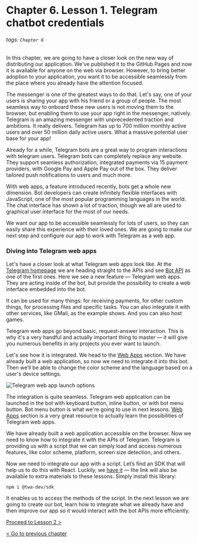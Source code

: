 # Chapter 6. Lesson 1. Telegram chatbot credentials

###### tags: `Chapter 6`

In this chapter, we are going to have a closer look on the new way of distributing our application. We've published it to the GitHub Pages  and now it is available for anyone on the web via browser. However, to bring better adoption to your application, you want it to be accessible seamlessly from the place where you already have the attention focused.

The messenger is one of the greatest ways to do that. Let's say, one of your users is sharing your app with his friend or a group of people. The most seamless way to onboard these new users is not moving them to the browser, but enabling them to use your app right in the messenger, natively. Telegram is an amazing messenger with unprecedented traction and ambitions. It really delivers. Telegram has up to 700 million monthly active users and over 50 million daily active users. What a massive potential user base for your app!

Already for a while, Telegram bots are a great way to program interactions with telegram users. Telegram bots can completely replace any website. They support seamless authorization, integrated payments via 15 payment providers,  with Google Pay and Apple Pay out of the box. They deliver tailored push notifications to users and much more.

With web apps, a feature  introduced recently, bots get a whole new dimension. Bot developers can create infinitely flexible interfaces with JavaScript, one of the most popular programming languages in the world. The chat interface has shown a lot of traction, though we all are used to graphical user interface for the most of our needs.

We want our app to be accessible seamlessly for lots of users, so they can easily share this experience with their loved ones. We are going to make our next step and configure our app to work with Telegram as a web app.

### Diving into Telegram web apps

Let's have a closer look at what Telegram web apps look like. At the [Telegram homepage](www.telegram.org) we are heading straight to the APIs and see [Bot API](https://core.telegram.org/bots) as one of the first ones. Here we see a new feature — Telegram web apps. They are acting inside of the bot, but provide the possibility to create a web interface embedded into the bot.

It can be used for many things: for receiving payments, for other custom things, for processing files and specific tasks. You can also integrate it with other services, like GMail, as the example shows. And you can also host games.

Telegram web apps go beyond basic, request-answer interaction. This is why it's a very handful and actually important thing to master — it will give you numerous benefits in any projects you ever want to launch.

Let's see how it is integrated. We head to the [Web Apps](https://core.telegram.org/bots/webapps) section. We have already built a web application, so now we need to integrate it into this bot. Then we’ll be able to change the color scheme and the language based on a user's device settings.

![Telegram web app launch options](https://core.telegram.org/file/464001388/10b1a/IYpn0wWfggw.1156850/fd9a32baa81dcecbe4)

The integration is quite seamless. Telegram web application can be launched in the bot with keyboard button, inline button, or with bot menu button. Bot menu button is what we're going to use in next lessons. [Web Apps](https://core.telegram.org/bots/webapps) section is a very great resource to actually learn the possibilities of Telegram web apps.

We have already built a web application accessible on the browser. Now we need to know how to integrate it with the APIs of Telegram. Telegram is providing us with a script that we can simply load and access numerous features, like color scheme, platform, screen size detection, and others.

Now we need to integrate our app with a script. Let’s find an SDK that will help us to do this with React. Luckily, we [have it](https://github.com/twa-dev/SDK) — the link will also be available to extra materials to these lessons. Simply install this library:


```
npm i @twa-dev/sdk
```


It enables us to access the methods of the script. In the next lesson we are going to create our bot, learn how to integrate what we already have and then improve our app so it would interact with the bot APIs more efficiently.

[Proceed to Lesson 2 >](https://github.com/markokhman/func-course/blob/main/Chapter%206/Lesson%202.md)

[< Go to previous chapter ](https://github.com/markokhman/func-course/blob/main/Chapter%205/Lesson%201.md)